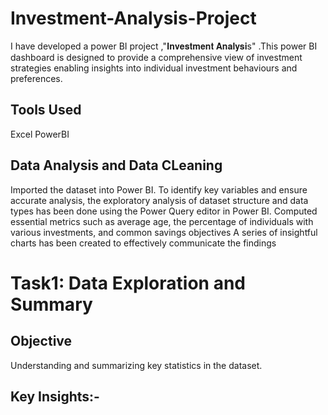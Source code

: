 # Investment-Analysis-Project
 I have developed a power BI project ,"𝐈𝐧𝐯𝐞𝐬𝐭𝐦𝐞𝐧𝐭 𝐀𝐧𝐚𝐥𝐲𝐬𝐢s" .This power BI dashboard is designed to provide a comprehensive view of investment strategies enabling insights into individual investment behaviours and preferences. 
## Tools Used
 Excel
 PowerBI
## Data Analysis and Data CLeaning
Imported the dataset into Power BI.
To identify key variables and ensure accurate analysis, the exploratory analysis of dataset structure and data types has been done using the Power Query editor in Power BI.
Computed essential metrics such as average age, the percentage of individuals with various investments, and common savings objectives
A series of insightful charts has been created to effectively communicate the findings
 
# Task1: Data Exploration and Summary
## Objective
 Understanding and summarizing key statistics in the dataset.
## Key Insights:-
